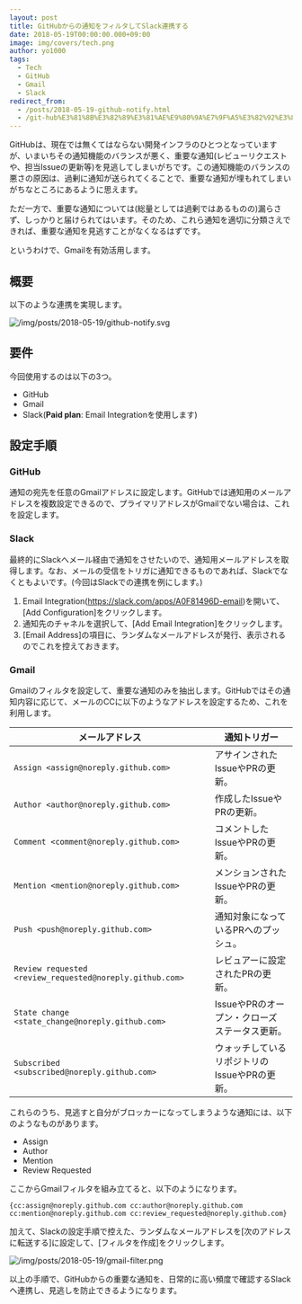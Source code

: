 ```yaml
---
layout: post
title: GitHubからの通知をフィルタしてSlack連携する
date: 2018-05-19T00:00:00.000+09:00
image: img/covers/tech.png
author: yo1000
tags:
  - Tech
  - GitHub
  - Gmail
  - Slack
redirect_from:
  - /posts/2018-05-19-github-notify.html
  - /git-hub%E3%81%8B%E3%82%89%E3%81%AE%E9%80%9A%E7%9F%A5%E3%82%92%E3%83%95%E3%82%A3%E3%83%AB%E3%82%BF%E3%81%97%E3%81%A6-slack%E9%80%A3%E6%90%BA%E3%81%99%E3%82%8B
---
```


GitHubは、現在では無くてはならない開発インフラのひとつとなっていますが、いまいちその通知機能のバランスが悪く、重要な通知(レビューリクエストや、担当Issueの更新等)を見逃してしまいがちです。この通知機能のバランスの悪さの原因は、過剰に通知が送られてくることで、重要な通知が埋もれてしまいがちなところにあるように思えます。

ただ一方で、重要な通知については(総量としては過剰ではあるものの)漏らさず、しっかりと届けられてはいます。そのため、これら通知を適切に分類さえできれば、重要な通知を見逃すことがなくなるはずです。

というわけで、Gmailを有効活用します。


## 概要
以下のような連携を実現します。

![/img/posts/2018-05-19/github-notify.svg](/img/posts/2018-05-19/github-notify.svg)

## 要件
今回使用するのは以下の3つ。

- GitHub
- Gmail
- Slack(**Paid plan**: Email Integrationを使用します)


## 設定手順
### GitHub
通知の宛先を任意のGmailアドレスに設定します。GitHubでは通知用のメールアドレスを複数設定できるので、プライマリアドレスがGmailでない場合は、これを設定します。


### Slack
最終的にSlackへメール経由で通知をさせたいので、通知用メールアドレスを取得します。なお、メールの受信をトリガに通知できるものであれば、Slackでなくともよいです。(今回はSlackでの連携を例にします。)

1. Email Integration(https://slack.com/apps/A0F81496D-email)を開いて、[Add Configuration]をクリックします。
2. 通知先のチャネルを選択して、[Add Email Integration]をクリックします。
3. [Email Address]の項目に、ランダムなメールアドレスが発行、表示されるのでこれを控えておきます。


### Gmail
Gmailのフィルタを設定して、重要な通知のみを抽出します。GitHubではその通知内容に応じて、メールのCCに以下のようなアドレスを設定するため、これを利用します。

| メールアドレス                                            | 通知トリガー                                      |
| -------------------------------------------------------- | ------------------------------------------------- |
| `Assign <assign@noreply.github.com>`                     | アサインされたIssueやPRの更新。               |
| `Author <author@noreply.github.com>`                     | 作成したIssueやPRの更新。                     |
| `Comment <comment@noreply.github.com>`                   | コメントしたIssueやPRの更新。                 |
| `Mention <mention@noreply.github.com>`                   | メンションされたIssueやPRの更新。             |
| `Push <push@noreply.github.com>`                         | 通知対象になっているPRへのプッシュ。            |
| `Review requested <review_requested@noreply.github.com>` | レビュアーに設定されたPRの更新。                |
| `State change <state_change@noreply.github.com>`         | IssueやPRのオープン・クローズ ステータス更新。 |
| `Subscribed <subscribed@noreply.github.com>`             | ウォッチしているリポジトリのIssueやPRの更新。 |

これらのうち、見逃すと自分がブロッカーになってしまうような通知には、以下のようなものがあります。

- Assign
- Author
- Mention
- Review Requested

ここからGmailフィルタを組み立てると、以下のようになります。

`{cc:assign@noreply.github.com cc:author@noreply.github.com cc:mention@noreply.github.com cc:review_requested@noreply.github.com} `

加えて、Slackの設定手順で控えた、ランダムなメールアドレスを[次のアドレスに転送する]に設定して、[フィルタを作成]をクリックします。

![/img/posts/2018-05-19/gmail-filter.png](/img/posts/2018-05-19/gmail-filter.png)

以上の手順で、GitHubからの重要な通知を、日常的に高い頻度で確認するSlackヘ連携し、見逃しを防止できるようになります。
